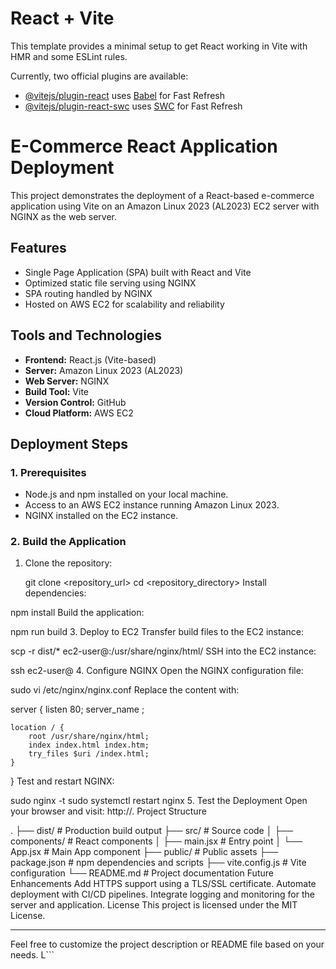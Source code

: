 # React + Vite

This template provides a minimal setup to get React working in Vite with HMR and some ESLint rules.

Currently, two official plugins are available:

- [@vitejs/plugin-react](https://github.com/vitejs/vite-plugin-react/blob/main/packages/plugin-react/README.md) uses [Babel](https://babeljs.io/) for Fast Refresh
- [@vitejs/plugin-react-swc](https://github.com/vitejs/vite-plugin-react-swc) uses [SWC](https://swc.rs/) for Fast Refresh

# E-Commerce React Application Deployment

This project demonstrates the deployment of a React-based e-commerce application using Vite on an Amazon Linux 2023 (AL2023) EC2 server with NGINX as the web server.

## **Features**
- Single Page Application (SPA) built with React and Vite
- Optimized static file serving using NGINX
- SPA routing handled by NGINX
- Hosted on AWS EC2 for scalability and reliability

## **Tools and Technologies**
- **Frontend:** React.js (Vite-based)
- **Server:** Amazon Linux 2023 (AL2023)
- **Web Server:** NGINX
- **Build Tool:** Vite
- **Version Control:** GitHub
- **Cloud Platform:** AWS EC2

## **Deployment Steps**

### **1. Prerequisites**
- Node.js and npm installed on your local machine.
- Access to an AWS EC2 instance running Amazon Linux 2023.
- NGINX installed on the EC2 instance.

### **2. Build the Application**
1. Clone the repository:
   
   git clone <repository_url>
   cd <repository_directory>
Install dependencies:

npm install
Build the application:

npm run build
3. Deploy to EC2
Transfer build files to the EC2 instance:

scp -r dist/* ec2-user@<ec2-instance-ip>:/usr/share/nginx/html/
SSH into the EC2 instance:

ssh ec2-user@<ec2-instance-ip>
4. Configure NGINX
Open the NGINX configuration file:

sudo vi /etc/nginx/nginx.conf
Replace the content with:

server {
    listen 80;
    server_name <ec2-instance-ip>;

    location / {
        root /usr/share/nginx/html;
        index index.html index.htm;
        try_files $uri /index.html;
    }
}
Test and restart NGINX:

sudo nginx -t
sudo systemctl restart nginx
5. Test the Deployment
Open your browser and visit: http://<ec2-instance-ip>.
Project Structure

.
├── dist/                 # Production build output
├── src/                  # Source code
│   ├── components/       # React components
│   ├── main.jsx          # Entry point
│   └── App.jsx           # Main App component
├── public/               # Public assets
├── package.json          # npm dependencies and scripts
├── vite.config.js        # Vite configuration
└── README.md             # Project documentation
Future Enhancements
Add HTTPS support using a TLS/SSL certificate.
Automate deployment with CI/CD pipelines.
Integrate logging and monitoring for the server and application.
License
This project is licensed under the MIT License.



---

Feel free to customize the project description or README file based on your needs. L```
